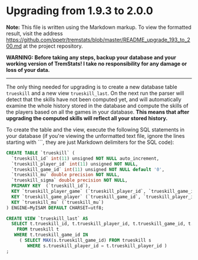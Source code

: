 Upgrading from 1.9.3 to 2.0.0
=============================

**Note:** This file is written using the Markdown markup. To view the formatted result, visit the address https://github.com/ppetr/tremstats/blob/master/README_upgrade_193_to_200.md at the project repository.

**WARNING: Before taking any steps, backup your database and your working version of TremStats! I take no responsibility for any damage or loss of your data.**

------------------------------------------------------------------------

The only thing needed for upgrading is to create a new database table `trueskill` and a new view `trueskill_last`. On the next run the parser will detect that the skills have not been computed yet, and will automatically examine the whole history stored in the database and compute the skills of the players based on all the games in your database. __This means that after upgrading the computed skills will reflect all your stored history.__

To create the table and the view, execute the following SQL statements in your database (if you're viewing the unformatted text file, ignore the lines starting with \`\`\`, they are just Markdown delimiters for the SQL code):

```sql
CREATE TABLE `trueskill` (
  `trueskill_id` int(11) unsigned NOT NULL auto_increment,
  `trueskill_player_id` int(11) unsigned NOT NULL,
  `trueskill_game_id` int(11) unsigned NOT NULL default '0',
  `trueskill_mu` double precision NOT NULL,
  `trueskill_sigma` double precision NOT NULL,
  PRIMARY KEY  (`trueskill_id`),
  KEY `trueskill_player_game` (`trueskill_player_id`, `trueskill_game_id`),
  KEY `trueskill_game_player` (`trueskill_game_id`, `trueskill_player_id`),
  KEY `trueskill_mu` (`trueskill_mu`)
) ENGINE=MyISAM DEFAULT CHARSET=utf8;

CREATE VIEW `trueskill_last` AS
  SELECT t.trueskill_id, t.trueskill_player_id, t.trueskill_game_id, t.trueskill_mu, t.trueskill_sigma
    FROM trueskill t
   WHERE t.trueskill_game_id IN
     ( SELECT MAX(s.trueskill_game_id) FROM trueskill s
        WHERE s.trueskill_player_id = t.trueskill_player_id )
;
```
